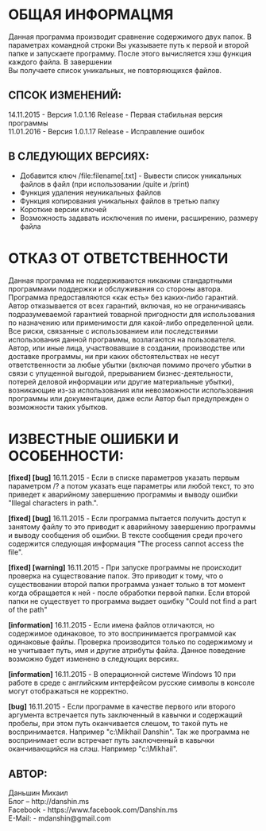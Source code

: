 <h1>ОБЩАЯ ИНФОРМАЦМЯ</h1>

Данная  программа  производит  сравнение  содержимого двух  папок. В  параметрах
командной  строки  Вы  указываете  путь  к  первой  и  второй папке и запускаете 
программу.  После  этого  вычисляется  хэш функция  каждого файла.  В завершении  
Вы получаете список уникальных, не повторяющихся файлов.

<h2>СПСОК ИЗМЕНЕНИЙ:</h2>
14.11.2015 - Версия 1.0.1.16 Release - Первая стабильная версия программы<br>
11.01.2016 - Версия 1.0.1.17 Release - Исправление ошибок

<h2>В СЛЕДУЮЩИХ ВЕРСИЯХ:</h2>

* Добавится ключ /file:filename[.txt] - Вывести  список уникальных файлов в файл
                                        (при использовании /quite и /print)
* Функция удаления неуникальных файлов
* Функция копирования уникальных файлов в третью папку
* Короткие версии ключей
* Возможность задавать исключения по имени, расширению, размеру файла

<h1>ОТКАЗ ОТ ОТВЕТСТВЕННОСТИ</h1>
Данная   программа   не  поддерживаются   никакими    стандартными   программами
поддержки   и   обслуживания   со   стороны  автора.  Программа  предоставляются
«как  есть»  без  каких-либо гарантий.  Автор  отказывается  от  всех  гарантий,
включая, но не ограничиваясь  подразумеваемой гарантией товарной пригодности для
использования по  назначению или применимости  для какой-либо определенной цели.
Все риски, связанные  с использованием  или  последствиями использования  данной
программы, возлагаются на пользователя. 
Автор,  или иные  лица, участвовавшие  в  создании,  производстве  или  доставке
программы,  ни  при каких  обстоятельствах  не несут  ответственности  за  любые
убытки (включая помимо прочего убытки  в связи с упущенной  выгодой, прерыванием
бизнес-деятельности, потерей деловой информации или другие материальные убытки),
возникающие  из-за использования   или  невозможности   использования  программы
или   документации,   даже   если   Автор  был    предупрежден   о   возможности
таких убытков.

<h1>ИЗВЕСТНЫЕ ОШИБКИ И ОСОБЕННОСТИ:</h1>

<b>[fixed]
[bug]</b> 16.11.2015 - Если в списке параметров указать первым параметром /? а потом
указать  еще параметры или  любой текст, то это приведет к аварийному завершению
программы и выводу ошибки "Illegal characters in path.".

<b>[fixed]
[bug]</b> 16.11.2015  -  Если программа пытается получить доступ к занятому файлу то
это приводит  к  аварийному  завершению  программы и выводу сообщения об ошибки.
В тексте сообщения среди прочего   содержится следующая  информация "The process
cannot access the file".

<b>[fixed]
[warning]</b> 16.11.2015  -  При  запуске   программы   не  происходит  проверка  на
существование  папок. Это  приводит  к тому, что  о существовании  второй  папки
программа  узнает только в  тот момент  когда обращается к ней - после обработки
первой папки.  Если  второй папки  не  существует  то  программа  выдает  ошибку
"Could not find a part of the path"

<b>[information]</b> 16.11.2015  -  Если  имена  файлов   отличаются,   но   содержимое
одинаковое,  то  это  воспринимается  программой  как одинаковые файлы. Проверка
производится только  по содержимому и  не учитывает путь, имя  и другие атрибуты
файла. Данное поведение возможно будет изменено в следующих версиях.

<b>[information]</b> 16.11.2015  - В  операционной  системе  Windows 10  при  работе  в
среде с английским интерфейсом  русские символы  в консоле могут отображаться не 
корректно. 

<b>[bug]</b> 16.11.2015  -  Если  программе  в  качестве  первого или второго аргумента 
встречается  путь  заключенный  в  кавычки  и  содержащий пробелы, при этом путь 
оканчивается слешом, то такой путь не воспринимается. 
Например "c:\Mikhail Danshin\". 
Так  же  программа  не  воспринимает  если  встречает путь заключенный в кавычки 
оканчивающийся на слэш. Например "c:\Mikhail\".

<h2>АВТОР:</h2>
Даньшин Михаил<br>
Блог – http://danshin.ms<br>
Facebook - https://www.facebook.com/Danshin.ms<br>
E-Mail: - mdanshin@gmail.com<br>
